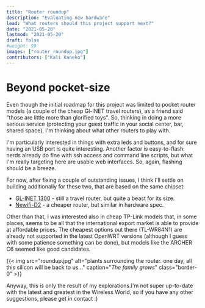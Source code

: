 ```yaml
---
title: "Router roundup"
description: "Evaluating new hardware"
lead: "What routers should this project support next?"
date: "2021-05-20"
lastmod: "2021-05-20"
draft: false
#weight: 99
images: ["router_roundup.jpg"]
contributors: ["Kali Kaneko"]
---
```


# Beyond pocket-size

Even though the initial roadmap for this project was limited to pocket router
models (a couple of the cheap Gl-INET  travel routers), as a friend said "those
are little more than glorified toys". So, thinking in doing a more serious service
(protecting your guest traffic in your social center, bar, shared space),
I'm thinking about what other routers to play with.

I'm particularly interested in things with extra leds and buttons, and for sure
having an USB port is quite interesting. Another factor is easy-to-flash: nerds
already do fine with ssh access and command line scripts, but what I'm really
targeting here are usable web interfaces. So, again, flashing should be
a breeze.

For now, after fixing a couple of outstanding issues, I think I'll settle on
building additionally for these two, that are based on the same chipset:

* <a href="https://openwrt.org/toh/hwdata/gl.inet/gl.inet_gl-mt1300">GL-INET 1300</a> - still a travel router, but quite a beast for its size.
* <a href="https://openwrt.org/toh/hwdata/d-team/d-team_newifi_d2">Newifi-D2</a> - a cheaper router, but similar in hardware spec.

Other than that, I was interested also in cheap TP-Link models that, in some
places, seems to be all that the international export market is able to provide
at affordable prices. The cheapest options out there (TL-WR84N1) are already
not supported in the latest OpenWRT versions (although I guess with some
patience something can be done), but models like the ARCHER C6 seemed like good candidates.

{{< img src="roundup.jpg" alt="plants surrounding the router. one day, all this silicon will be back to us..." caption="<em>The family grows</em>" class="border-0" >}}

Anyway, this is only the result of my explorations.I'm not super up-to-date
with the latest and greatest in the Wireless World, so if you have any other
suggestions, please get in contact :)






